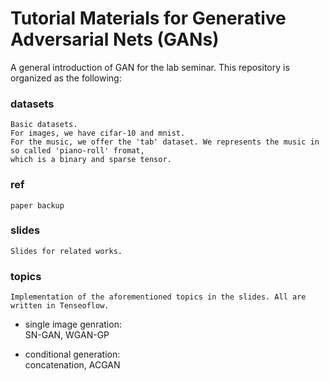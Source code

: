# Tutorial Materials for Generative Adversarial Nets (GANs)

A general introduction of GAN for the lab seminar. This repository is organized as the following:

### datasets
    Basic datasets.
    For images, we have cifar-10 and mnist.
    For the music, we offer the 'tab' dataset. We represents the music in so called 'piano-roll' fromat,
    which is a binary and sparse tensor.

### ref
    paper backup

### slides
    Slides for related works.

### topics
    Implementation of the aforementioned topics in the slides. All are written in Tenseoflow.
- single image genration:  
    SN-GAN, WGAN-GP  

- conditional generation:    
    concatenation, ACGAN  

